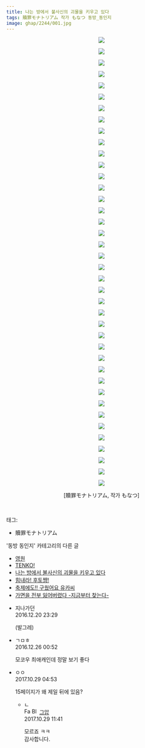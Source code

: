 ```yaml
---
title: 나는 방에서 불사신의 괴물을 키우고 있다
tags: 贖罪モナトリアム 작가 もなつ 동방_동인지
image: ghap/2244/001.jpg
---
```

<div class="article">
<p style="text-align: center; clear: none; float: none;"><img src="{{ site.nasurl }}/ghap/2244/001.jpg"/></p>
<p style="text-align: center; clear: none; float: none;"><img src="{{ site.nasurl }}/ghap/2244/002.jpg"/></p>
<p style="text-align: center; clear: none; float: none;"><img src="{{ site.nasurl }}/ghap/2244/003.jpg"/></p>
<p style="text-align: center; clear: none; float: none;"><img src="{{ site.nasurl }}/ghap/2244/004.jpg"/></p>
<p style="text-align: center; clear: none; float: none;"><img src="{{ site.nasurl }}/ghap/2244/005.jpg"/></p>
<p style="text-align: center; clear: none; float: none;"><img src="{{ site.nasurl }}/ghap/2244/006.jpg"/></p>
<p style="text-align: center; clear: none; float: none;"><img src="{{ site.nasurl }}/ghap/2244/007.jpg"/></p>
<p style="text-align: center; clear: none; float: none;"><img src="{{ site.nasurl }}/ghap/2244/008.jpg"/></p>
<p style="text-align: center; clear: none; float: none;"><img src="{{ site.nasurl }}/ghap/2244/009.jpg"/></p>
<p style="text-align: center; clear: none; float: none;"><img src="{{ site.nasurl }}/ghap/2244/010.jpg"/></p>
<p style="text-align: center; clear: none; float: none;"><img src="{{ site.nasurl }}/ghap/2244/011.jpg"/></p>
<p style="text-align: center; clear: none; float: none;"><img src="{{ site.nasurl }}/ghap/2244/012.jpg"/></p>
<p style="text-align: center; clear: none; float: none;"><img src="{{ site.nasurl }}/ghap/2244/013.jpg"/></p>
<p style="text-align: center; clear: none; float: none;"><img src="{{ site.nasurl }}/ghap/2244/014.jpg"/></p>
<p style="text-align: center; clear: none; float: none;"><img src="{{ site.nasurl }}/ghap/2244/015.jpg"/></p>
<p style="text-align: center; clear: none; float: none;"><img src="{{ site.nasurl }}/ghap/2244/016.jpg"/></p>
<p style="text-align: center; clear: none; float: none;"><img src="{{ site.nasurl }}/ghap/2244/017.jpg"/></p>
<p style="text-align: center; clear: none; float: none;"><img src="{{ site.nasurl }}/ghap/2244/018.jpg"/></p>
<p style="text-align: center; clear: none; float: none;"><img src="{{ site.nasurl }}/ghap/2244/019.jpg"/></p>
<p style="text-align: center; clear: none; float: none;"><img src="{{ site.nasurl }}/ghap/2244/020.jpg"/></p>
<p style="text-align: center; clear: none; float: none;"><img src="{{ site.nasurl }}/ghap/2244/021.jpg"/></p>
<p style="text-align: center; clear: none; float: none;"><img src="{{ site.nasurl }}/ghap/2244/022.jpg"/></p>
<p style="text-align: center; clear: none; float: none;"><img src="{{ site.nasurl }}/ghap/2244/023.jpg"/></p>
<p style="text-align: center; clear: none; float: none;"><img src="{{ site.nasurl }}/ghap/2244/024.jpg"/></p>
<p style="text-align: center; clear: none; float: none;"><img src="{{ site.nasurl }}/ghap/2244/025.jpg"/></p>
<p style="text-align: center; clear: none; float: none;"><img src="{{ site.nasurl }}/ghap/2244/026.jpg"/></p>
<p style="text-align: center; clear: none; float: none;"><img src="{{ site.nasurl }}/ghap/2244/027.jpg"/></p>
<p style="text-align: center; clear: none; float: none;"><img src="{{ site.nasurl }}/ghap/2244/028.jpg"/></p>
<p style="text-align: center; clear: none; float: none;"><img src="{{ site.nasurl }}/ghap/2244/029.jpg"/></p>
<p style="text-align: center; clear: none; float: none;"><img src="{{ site.nasurl }}/ghap/2244/030.jpg"/></p>
<p style="text-align: center; clear: none; float: none;"><img src="{{ site.nasurl }}/ghap/2244/031.jpg"/></p>
<p style="text-align: center; clear: none; float: none;"><img src="{{ site.nasurl }}/ghap/2244/032.jpg"/></p>
<p style="text-align: center; clear: none; float: none;"><img src="{{ site.nasurl }}/ghap/2244/033.jpg"/></p>
<p style="text-align: center; clear: none; float: none;"><img src="{{ site.nasurl }}/ghap/2244/034.jpg"/></p>
<p style="text-align: center; clear: none; float: none;"><img src="{{ site.nasurl }}/ghap/2244/035.jpg"/></p>
<p style="text-align: center; clear: none; float: none;"><img src="{{ site.nasurl }}/ghap/2244/036.jpg"/></p>
<p style="text-align: center; clear: none; float: none;"><img src="{{ site.nasurl }}/ghap/2244/037.jpg"/></p>
<p style="text-align: center; clear: none; float: none;"><img src="{{ site.nasurl }}/ghap/2244/038.jpg"/></p>
<p style="text-align: center; clear: none; float: none;"><img src="{{ site.nasurl }}/ghap/2244/039.jpg"/></p>
<p style="text-align: center; clear: none; float: none;"><img src="{{ site.nasurl }}/ghap/2244/040.jpg"/></p>
<p style="text-align: center; clear: none; float: none;">[贖罪モナトリアム, 작가 もなつ]</p>
<p><br/></p>
</div><div class="tagTrail">
<p>태그: </p>
<ul>
<li>贖罪モナトリアム</li>
</ul>
</div><div class="another">
<p>'동방 동인지' 카테고리의 다른 글</p>
<ul>
<li><a href="/2016-09-20-ghap_2247">영원</a></li>
<li><a href="/2016-09-20-ghap_2246">TENKO!</a></li>
<li><a href="/2016-09-20-ghap_2244">나는 방에서 불사신의 괴물을 키우고 있다</a></li>
<li><a href="/2016-09-20-ghap_2243">힘내라! 후토쨩!</a></li>
<li><a href="/2016-09-20-ghap_2242">축제에도!! 구웠어요 유카씨</a></li>
<li><a href="/2016-09-20-ghap_2241">가면을 전부 잃어버렸다 -지금부터 찾는다-</a></li>
</ul>
</div><div class="cb_module cb_fluid">
<div class="cb_wrt cb_profile">
<div class="comment">
<ul>
<li class="cb_thumb_off" id="comment14874382">
<div class="cb_comment_area">
<div class="cb_info_area">
<div class="cb_section">
<span class="cb_nick_name">지나가던</span>
</div>
<div class="cb_section">
<span class="cb_date">2016.12.20 23:29 </span>
</div>
</div>
<div class="cb_dsc_comment">
<p class="cb_dsc">
											(발그레)
										</p>
</div>
</div></li>
<li class="cb_thumb_off" id="comment14877046">
<div class="cb_comment_area">
<div class="cb_info_area">
<div class="cb_section">
<span class="cb_nick_name">ㄱㅁㅎ</span>
</div>
<div class="cb_section">
<span class="cb_date">2016.12.26 00:52 </span>
</div>
</div>
<div class="cb_dsc_comment">
<p class="cb_dsc">
											모코우 최애캐인데 정말 보기 좋다
										</p>
</div>
</div></li>
<li class="cb_thumb_off" id="comment15116860">
<div class="cb_comment_area">
<div class="cb_info_area">
<div class="cb_section">
<span class="cb_nick_name">ㅇㅇ</span>
</div>
<div class="cb_section">
<span class="cb_date">2017.10.29 04:53 </span>
</div>
</div>
<div class="cb_dsc_comment">
<p class="cb_dsc">
											15페이지가 왜 제일 뒤에 있음?
										</p>
</div>
<ul>
<li class="cb_thumb_off" id="comment15117099">
<span class="cb_bu_subnode">ㄴ</span>
<div class="cb_comment_area">
<div class="cb_info_area">
<div class="cb_section">
<span class="cb_nick_name"><img alt="Favicon of https://ghaptouhou.tistory.com" height="16" onerror="this.onerror=null;this.parentNode.removeChild(this)" src="https://ghaptouhou.tistory.com/favicon.ico" width="16"/> <img alt="BlogIcon" height="16" onerror="this.parentNode.removeChild(this)" src="https://ghaptouhou.tistory.com/index.gif" width="16"/> <a href="https://ghaptouhou.tistory.com" onclick="return openLinkInNewWindow(this)"> 그압</a><span class="tistoryProfileLayerTrigger" onclick='TistoryProfile.show(event, this, {"title":"\uc800\uae30 \uc774\uac70 \ub098\uc911\uc5d0 \uc218\uc815 \uac00\ub2a5\ud558\ub098\uc694","url":"https:\/\/ghap.tistory.com","nickname":"\uadf8\uc555","items":[]}); return false;'></span></span>
</div>
<div class="cb_section">
<span class="cb_date">2017.10.29 11:41 </span>
</div>
</div>
<div class="cb_dsc_comment">
<p class="cb_dsc">
																모르죠 ㅋㅋ<br/>
감사합니다.
															</p>
</div>
</div>
</li>
</ul>
</div></li>
</ul>
</div>
</div><!-- commentList close -->
</div>